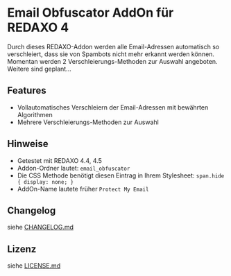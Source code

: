 Email Obfuscator AddOn für REDAXO 4
===================================

Durch dieses REDAXO-Addon werden alle Email-Adressen automatisch so verschleiert, dass sie von Spambots nicht mehr erkannt werden können. Momentan werden 2 Verschleierungs-Methoden zur Auswahl angeboten. Weitere sind geplant...

Features
--------

* Vollautomatisches Verschleiern der Email-Adressen mit bewährten Algorithmen
* Mehrere Verschleierungs-Methoden zur Auswahl

Hinweise
--------

* Getestet mit REDAXO 4.4, 4.5
* Addon-Ordner lautet: `email_obfuscator`
* Die CSS Methode benötigt diesen Eintrag in Ihrem Stylesheet: `span.hide { display: none; }`
* AddOn-Name lautete früher `Protect My Email`

Changelog
---------

siehe [CHANGELOG.md](CHANGELOG.md)

Lizenz
------

siehe [LICENSE.md](LICENSE.md)

